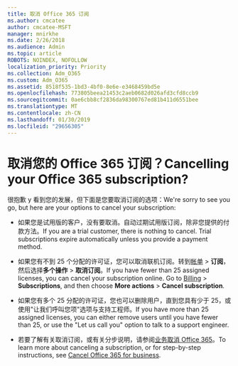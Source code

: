 ```yaml
---
title: 取消 Office 365 订阅
ms.author: cmcatee
author: cmcatee-MSFT
manager: mnirkhe
ms.date: 2/26/2018
ms.audience: Admin
ms.topic: article
ROBOTS: NOINDEX, NOFOLLOW
localization_priority: Priority
ms.collection: Adm_O365
ms.custom: Adm_O365
ms.assetid: 8518f535-1bd3-4bf0-8e6e-e3468459bd5e
ms.openlocfilehash: 773805beea21453c2aeb0682d026afd3cfd8ccb9
ms.sourcegitcommit: 0ae6cbb8cf2836da98300767ed81b411d6551bee
ms.translationtype: MT
ms.contentlocale: zh-CN
ms.lasthandoff: 01/30/2019
ms.locfileid: "29656305"
---
```

# <a name="cancelling-your-office-365-subscription"></a><span data-ttu-id="5edb4-102">取消您的 Office 365 订阅？</span><span class="sxs-lookup"><span data-stu-id="5edb4-102">Cancelling your Office 365 subscription?</span></span>

<span data-ttu-id="5edb4-103">很抱歉 y 看到您的发展，但下面是您要取消订阅的选项：</span><span class="sxs-lookup"><span data-stu-id="5edb4-103">We're sorry to see you go, but here are your options to cancel your subscription:</span></span>
  
- <span data-ttu-id="5edb4-p101">如果您是试用版的客户，没有要取消。自动过期试用版订阅，除非您提供的付款方法。</span><span class="sxs-lookup"><span data-stu-id="5edb4-p101">If you are a trial customer, there is nothing to cancel. Trial subscriptions expire automatically unless you provide a payment method.</span></span>
    
- <span data-ttu-id="5edb4-p102">如果您有不到 25 个分配的许可证，您可以取消联机订阅。转到[帐单](https://support.office.com/article/https://portal.office.com/adminportal/home.aspx#/subscriptions) \> **订阅**，然后选择**多个操作** \> **取消订阅**。</span><span class="sxs-lookup"><span data-stu-id="5edb4-p102">If you have fewer than 25 assigned licenses, you can cancel your subscription online. Go to [Billing](https://support.office.com/article/https://portal.office.com/adminportal/home.aspx#/subscriptions) \> **Subscriptions**, and then choose **More actions** \> **Cancel subscription**.</span></span>
    
- <span data-ttu-id="5edb4-108">如果您有多个 25 分配的许可证，您也可以删除用户，直到您具有少于 25，或使用"让我们呼叫您项"选项与支持工程师。</span><span class="sxs-lookup"><span data-stu-id="5edb4-108">If you have more than 25 assigned licenses, you can either remove users until you have fewer than 25, or use the "Let us call you" option to talk to a support engineer.</span></span>
    
- <span data-ttu-id="5edb4-109">若要了解有关取消订阅，或有关分步说明，请参阅[业务取消 Office 365](https://support.office.com/article/https://support.office.com/article/Cancel-Office-365-for-business-b1bc0bef-4608-4601-813a-cdd9f746709a?wt.mc_id=o365_portal_mmaven&amp;ui=en-US&amp;rs=en-US&amp;ad=US.aspx)。</span><span class="sxs-lookup"><span data-stu-id="5edb4-109">To learn more about canceling a subscription, or for step-by-step instructions, see [Cancel Office 365 for business](https://support.office.com/article/https://support.office.com/article/Cancel-Office-365-for-business-b1bc0bef-4608-4601-813a-cdd9f746709a?wt.mc_id=o365_portal_mmaven&amp;ui=en-US&amp;rs=en-US&amp;ad=US.aspx).</span></span>
    

